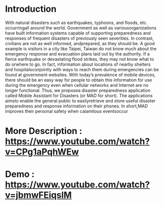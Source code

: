 Introduction
====

With  natural  disasters  such  as  earthquakes,  typhoons,  and  floods,  etc.  occurringall around the world. Government as well as variousorganizations have built information systems  capable  of  supporting  preparedness  and  responses  of  frequent  disasters  of previously seen severities. In contrast, civilians are not as well informed, andprepared, as  they  should  be.  A  good  example  is visitors in  a  city  like  Taipei,  Taiwan  do  not know  much  about  the  emergency  response  and  evacuation  plans  laid  out  by  the authority. If a fierce earthquake or devastating flood strikes, they may not know what to do orwhere to go. In  fact,  information  about  locations  of  nearby  shelters  and  hospitalsconjointly  with ways  to  reach  them  during  emergencies  can  be  found  at  government  websites.  With today’s  prevalence  of  mobile  devices,  there  should  be  an  easy  way  for  people  to obtain this information for use during the emergency even when cellular networks and Internet   are   no   longer   functional.   Thus,   we   proposea   disaster   preparedness application called Mobile Assistant for Disasters (or MAD for short). The applications aimsto   enable   the   general   public   to   easilyretrieve   and   store   useful   disaster preparedness and response information on their phones. In short,MAD improves their personal safety when calamitous eventsoccur

More Description : https://www.youtube.com/watch?v=CPg1aPqhWEw
====
Demo : https://www.youtube.com/watch?v=jbmwFEiqslM
====
